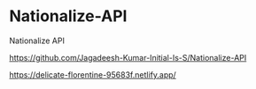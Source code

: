 # Nationalize-API
Nationalize API


https://github.com/Jagadeesh-Kumar-Initial-Is-S/Nationalize-API

https://delicate-florentine-95683f.netlify.app/
